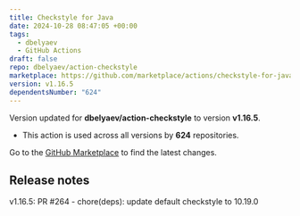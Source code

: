 ```yaml
---
title: Checkstyle for Java
date: 2024-10-28 08:47:05 +00:00
tags:
  - dbelyaev
  - GitHub Actions
draft: false
repo: dbelyaev/action-checkstyle
marketplace: https://github.com/marketplace/actions/checkstyle-for-java
version: v1.16.5
dependentsNumber: "624"
---
```



Version updated for **dbelyaev/action-checkstyle** to version **v1.16.5**.
- This action is used across all versions by **624** repositories.

Go to the [GitHub Marketplace](https://github.com/marketplace/actions/checkstyle-for-java) to find the latest changes.

## Release notes

v1.16.5: PR #264 - chore(deps): update default checkstyle to 10.19.0
